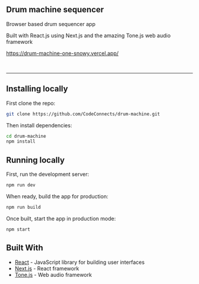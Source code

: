 ## Drum machine sequencer

Browser based drum sequencer app

Built with React.js using Next.js and the amazing Tone.js web audio framework

https://drum-machine-one-snowy.vercel.app/

&nbsp;<br>

---------------- 

## Installing locally

First clone the repo:

```bash
git clone https://github.com/CodeConnects/drum-machine.git
```

Then install dependencies:

```bash
cd drum-machine
npm install
```

## Running locally

First, run the development server:

```bash
npm run dev
```

When ready, build the app for production:

```bash
npm run build
```

Once built, start the app in production mode:

```bash
npm start
```

## Built With

* [React](https://reactjs.org/) - JavaScript library for building user interfaces
* [Next.js](https://nextjs.org/) - React framework
* [Tone.js](https://tonejs.github.io/) - Web audio framework
